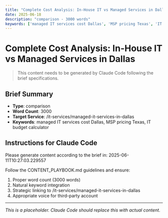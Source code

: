 ```yaml
---
title: "Complete Cost Analysis: In-House IT vs Managed Services in Dallas"
date: 2025-06-18
description: "comparison - 3000 words"
keywords: ['managed IT services cost Dallas', 'MSP pricing Texas', 'IT budget calculator']
---
```


# Complete Cost Analysis: In-House IT vs Managed Services in Dallas

> This content needs to be generated by Claude Code following the brief specifications.

## Brief Summary
- **Type**: comparison
- **Word Count**: 3000
- **Target Service**: /it-services/managed-it-services-in-dallas
- **Keywords**: managed IT services cost Dallas, MSP pricing Texas, IT budget calculator

## Instructions for Claude Code

Please generate content according to the brief in: 2025-06-11T10:27:03.229557

Follow the CONTENT_PLAYBOOK.md guidelines and ensure:
1. Proper word count (3000 words)
2. Natural keyword integration
3. Strategic linking to /it-services/managed-it-services-in-dallas
4. Appropriate voice for third-party account

---

*This is a placeholder. Claude Code should replace this with actual content.*

